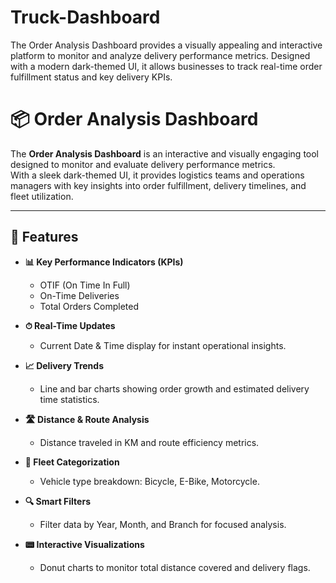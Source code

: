 # Truck-Dashboard
The Order Analysis Dashboard provides a visually appealing and interactive platform to monitor and analyze delivery performance metrics. Designed with a modern dark-themed UI, it allows businesses to track real-time order fulfillment status and key delivery KPIs.
# 📦 Order Analysis Dashboard

The **Order Analysis Dashboard** is an interactive and visually engaging tool designed to monitor and evaluate delivery performance metrics.  
With a sleek dark-themed UI, it provides logistics teams and operations managers with key insights into order fulfillment, delivery timelines, and fleet utilization.

---

## 📌 Features

- **📊 Key Performance Indicators (KPIs)**  
  - OTIF (On Time In Full)  
  - On-Time Deliveries  
  - Total Orders Completed  

- **⏱ Real-Time Updates**  
  - Current Date & Time display for instant operational insights.

- **📈 Delivery Trends**  
  - Line and bar charts showing order growth and estimated delivery time statistics.

- **🛣 Distance & Route Analysis**  
  - Distance traveled in KM and route efficiency metrics.

- **🚚 Fleet Categorization**  
  - Vehicle type breakdown: Bicycle, E-Bike, Motorcycle.

- **🔍 Smart Filters**  
  - Filter data by Year, Month, and Branch for focused analysis.

- **📟 Interactive Visualizations**  
  - Donut charts to monitor total distance covered and delivery flags.



